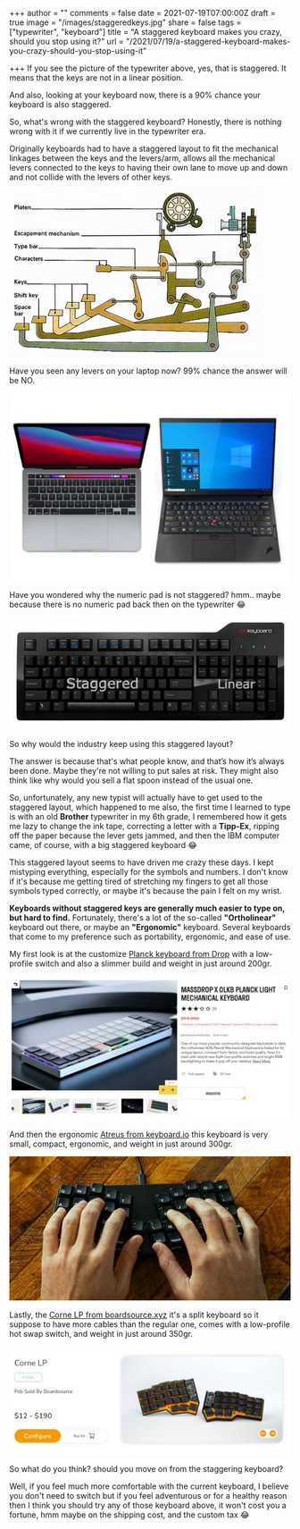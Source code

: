 +++
author = ""
comments = false
date = 2021-07-19T07:00:00Z
draft = true
image = "/images/staggeredkeys.jpg"
share = false
tags = ["typewriter", "keyboard"]
title = "A staggered keyboard makes you crazy, should you stop using it?"
url = "/2021/07/19/a-staggered-keyboard-makes-you-crazy-should-you-stop-using-it"

+++
If you see the picture of the typewriter above, yes, that is staggered. It means that the keys are not in a linear position.

And also, looking at your keyboard now, there is a 90% chance your keyboard is also staggered.

So, what's wrong with the staggered keyboard? Honestly, there is nothing wrong with it if we currently live in the typewriter era.

Originally keyboards had to have a staggered layout to fit the mechanical linkages between the keys and the levers/arm, allows all the mechanical levers connected to the keys to having their own lane to move up and down and not collide with the levers of other keys.

![](/images/typewriter_keys.jpeg)

Have you seen any levers on your laptop now? 99% chance the answer will be NO.

![laptop](/images/laptop.jpg "laptop")

Have you wondered why the numeric pad is not staggered? hmm.. maybe because there is no numeric pad back then on the typewriter 😂

![keebfullzie](/images/fullsizekeeb.jpg)

So why would the industry keep using this staggered layout?

The answer is because that's what people know, and that’s how it’s always been done.  Maybe they're not willing to put sales at risk. They might also think like why would you sell a flat spoon instead of the usual one.

So, unfortunately, any new typist will actually have to get used to the staggered layout, which happened to me also, the first time I learned to type is with an old **Brother** typewriter in my 6th grade, I remembered how it gets me lazy to change the ink tape, correcting a letter with a **Tipp-Ex**, ripping off the paper because the lever gets jammed, and then the IBM computer came, of course, with a big staggered keyboard 😂

This staggered layout seems to have driven me crazy these days. I kept mistyping everything, especially for the symbols and numbers. I don't know if it's because me getting tired of stretching my fingers to get all those symbols typed correctly, or maybe it's because the pain I felt on my wrist.

**Keyboards without staggered keys are generally much easier to type on, but hard to find.** Fortunately, there's a lot of the so-called **"Ortholinear"** keyboard out there, or maybe an **"Ergonomic"** keyboard. Several keyboards that come to my preference such as portability, ergonomic, and ease of use.

My first look is at the customize [Planck keyboard from Drop](https://drop.com/buy/massdrop-x-olkb-planck-light-mechanical-keyboard) with a low-profile switch and also a slimmer build and weight in just around 200gr.

![](/images/massdropplanck.jpg)

And then the ergonomic [Atreus from keyboard.io](https://shop.keyboard.io/products/keyboardio-atreus "atreus") this keyboard is very small, compact, ergonomic, and weight in just around 300gr.

![](/images/atreuskeeb.jpg)

Lastly, the [Corne LP from boardsource.xyz](https://boardsource.xyz/store/5f2efc462902de7151495057 "cornelp")  it's a split keyboard so it suppose to have more cables than the regular one, comes with a low-profile hot swap switch, and weight in just around 350gr.

![](/images/cornelp.jpg)

So what do you think? should you move on from the staggering keyboard?

Well, if you feel much more comfortable with the current keyboard, I believe you don't need to switch but if you feel adventurous or for a healthy reason then I think you should try any of those keyboard above, it won't cost you a fortune, hmm maybe on the shipping cost, and the custom tax 😂
